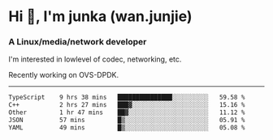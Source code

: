 
<h1 >Hi 👋, I'm junka (wan.junjie)</h1>
<h3 >A Linux/media/network developer</h3>


I'm interested in lowlevel of codec, networking, etc.

Recently working on OVS-DPDK.

---

<!--START_SECTION:waka-->

```txt
TypeScript    9 hrs 38 mins   ███████████████░░░░░░░░░░   59.58 %
C++           2 hrs 27 mins   ███▓░░░░░░░░░░░░░░░░░░░░░   15.16 %
Other         1 hr 47 mins    ██▓░░░░░░░░░░░░░░░░░░░░░░   11.12 %
JSON          57 mins         █▒░░░░░░░░░░░░░░░░░░░░░░░   05.91 %
YAML          49 mins         █▒░░░░░░░░░░░░░░░░░░░░░░░   05.08 %
```

<!--END_SECTION:waka-->
